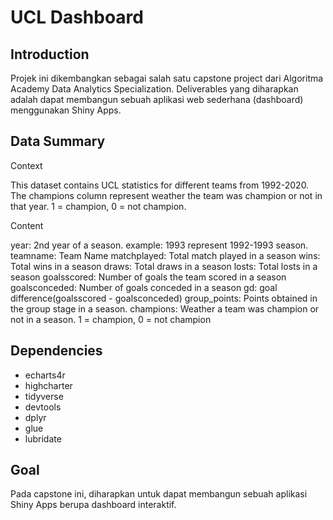 # UCL Dashboard

## Introduction
Projek ini dikembangkan sebagai salah satu capstone project dari Algoritma Academy Data Analytics Specialization. Deliverables yang diharapkan adalah dapat membangun sebuah aplikasi web sederhana (dashboard) menggunakan Shiny Apps. 

## Data Summary
Context

This dataset contains UCL statistics for different teams from 1992-2020. The champions column represent weather the team was champion or not in that year. 1 = champion, 0 = not champion.

Content

year: 2nd year of a season. example: 1993 represent 1992-1993 season.
teamname: Team Name matchplayed: Total match played in a season
wins: Total wins in a season
draws: Total draws in a season
losts: Total losts in a season
goalsscored: Number of goals the team scored in a season goalsconceded: Number of goals conceded in a season
gd: goal difference(goalsscored - goalsconceded)
group_points: Points obtained in the group stage in a season.
champions: Weather a team was champion or not in a season. 1 = champion, 0 = not champion


## Dependencies
- echarts4r
- highcharter
- tidyverse
- devtools
- dplyr
- glue
- lubridate

## Goal
Pada capstone ini, diharapkan untuk dapat membangun sebuah aplikasi Shiny Apps berupa dashboard interaktif. 